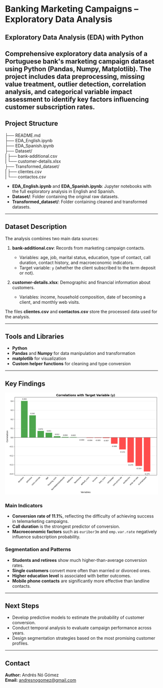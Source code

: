 # Banking Marketing Campaigns – Exploratory Data Analysis  

## Exploratory Data Analysis (EDA) with Python  

Comprehensive exploratory data analysis of a Portuguese bank's marketing campaign dataset using Python (Pandas, Numpy, Matplotlib). The project includes data preprocessing, missing value treatment, outlier detection, correlation analysis, and categorical variable impact assessment to identify key factors influencing customer subscription rates.
---

## Project Structure  


├── README.md  
├── EDA_English.ipynb  
├── EDA_Spanish.ipynb  
├── Dataset/  
|   ├── bank-additional.csv  
|   └── customer-details.xlsx  
├── Transformed_dataset/  
|   ├── clientes.csv  
|   └── contactos.csv    

- **EDA_English.ipynb** and **EDA_Spanish.ipynb**: Jupyter notebooks with the full exploratory analysis in English and Spanish.  
- **Dataset/**: Folder containing the original raw datasets.  
- **Transformed_dataset/**: Folder containing cleaned and transformed datasets.   

---

## Dataset Description  

The analysis combines two main data sources:  

1. **bank-additional.csv**: Records from marketing campaign contacts.  
   - Variables: age, job, marital status, education, type of contact, call duration, contact history, and macroeconomic indicators.  
   - Target variable: `y` (whether the client subscribed to the term deposit or not).  

2. **customer-details.xlsx**: Demographic and financial information about customers.  
   - Variables: income, household composition, date of becoming a client, and monthly web visits.  

The files **clientes.csv** and **contactos.csv** store the processed data used for the analysis.  

---

## Tools and Libraries  

- **Python**  
- **Pandas** and **Numpy** for data manipulation and transformation  
- **matplotlib** for visualization  
- **Custom helper functions** for cleaning and type conversion  

---

## Key Findings  

![Correlations graph](graph.png)


### Main Indicators  
- **Conversion rate of 11.1%**, reflecting the difficulty of achieving success in telemarketing campaigns.  
- **Call duration** is the strongest predictor of conversion.  
- **Macroeconomic factors** such as `euribor3m` and `emp.var.rate` negatively influence subscription probability.  

### Segmentation and Patterns  
- **Students and retirees** show much higher-than-average conversion rates.  
- **Single customers** convert more often than married or divorced ones.  
- **Higher education level** is associated with better outcomes.  
- **Mobile phone contacts** are significantly more effective than landline contacts.  

---

## Next Steps  

- Develop predictive models to estimate the probability of customer conversion.  
- Conduct temporal analysis to evaluate campaign performance across years.  
- Design segmentation strategies based on the most promising customer profiles.  

---

## Contact  

**Author:** Andrés Nó Gómez  
**Email:** andresnogomez@gmail.com  
